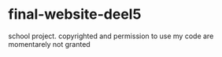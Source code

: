 # final-website-deel5
school project. copyrighted and permission to use my code are momentarely not granted
